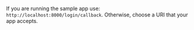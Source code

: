   If you are running the sample app use: `http://localhost:8000/login/callback`.
  Otherwise, choose a URI that your app accepts.
